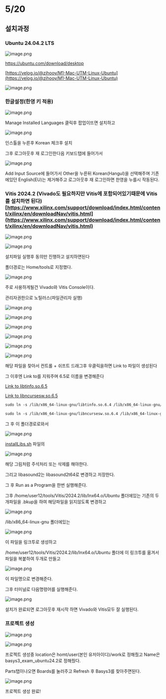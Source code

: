 # 5/20

## 설치과정

### Ubuntu 24.04.2 LTS

![image.png](0520/image.png)

https://ubuntu.com/download/desktop

[https://velog.io/@zihooy/M1-Mac-UTM-Linux-Ubuntu](https://velog.io/@zihooy/M1-Mac-UTM-Linux-Ubuntu)

![image.png](0520/image%201.png)

### 한글설정(한영 키 적용)

![image.png](0520/image%202.png)

Manage Installed Languages 클릭후 팝업이뜨면 설치하고

![image.png](0520/image%203.png)

인스톨을 누른후 Korean 체크후 설치

그후 로그아웃후 재 로그인한다음 키보드탭에 들어가서

![image.png](0520/image%204.png)

Add Input Source에 들어가서 Other을 누른뒤 Korean(Hangul)을 선택해주며 기존에있던 English(EU)는 제거해주고 로그아웃후 재 로그인하면 한영을 누를시 작동된다.

### Vitis 2024.2 (Vivado도 필요하지만 Vitis에 포함되어있기때문에 Vitis를 설치하면 된다) [https://www.xilinx.com/support/download/index.html/content/xilinx/en/downloadNav/vitis.html](https://www.xilinx.com/support/download/index.html/content/xilinx/en/downloadNav/vitis.html)

![image.png](0520/image%205.png)

![image.png](0520/image%206.png)

설치파일 실행후 동의만 진행하고 설치하면된다

폴더경로는 Home/tools로 지정했다.

![image.png](0520/image%207.png)

주로 사용하게될건 Vivado와 Vitis Console이다.

관리자권한으로 노틸러스(파일관리자 실행)

![image.png](0520/image%208.png)

![image.png](0520/image%209.png)

![image.png](0520/image%2010.png)

![image.png](0520/image%2011.png)

![image.png](0520/image%2012.png)

![image.png](0520/image%2013.png)

해당 파일을 찾아서 컨트롤 + 쉬프트 드래그후 우클릭을하면 Link to 파일이 생성된다

그 이후엔 Link to를 지워주며 6.5로 이름을 변경해준다

[Link to libtinfo.so.6.5](Link_to_libtinfo.so.6.5)

[Link to libncursesw.so.6.5](Link_to_libncursesw.so.6.5)

```xml
sudo ln -s /lib/x86_64-linux-gnu/libtinfo.so.6.4 /lib/x86_64-linux-gnu/libtinfo.so.6.5
```

```xml
sudo ln -s /lib/x86_64-linux-gnu/libncursesw.so.6.4 /lib/x86_64-linux-gnu/libncursesw.so.6.5
```

그 후 이 폴더경로로와서

![image.png](0520/image%2014.png)

[installLibs.sh](http://installlibs.sh/) 파일의

![image.png](0520/image%2015.png)

해당 그림처럼 주석처리 또는 삭제를 해야한다.

그리고 libasound2는 libasound2t64로 변경하고 저장한다.

그 후 Run as a Program을 한번 실행해준다.

그후 /home/user12/tools/Vitis/2024.2/lib/lnx64.o/Ubuntu 폴더에있는 기존의 두개파일을 .bkup을 하여 해당파일을 읽지않도록 변경하고

![image.png](0520/image%2016.png)

/lib/x86_64-linux-gnu 폴더에있는

![image.png](0520/image%2017.png)

이 파일을 링크투로 생성하고 

/home/user12/tools/Vitis/2024.2/lib/lnx64.o/Ubuntu 폴더에 이 링크투를 옮겨서 파일을 복붙하여 두개로 만들고

![image.png](0520/image%2018.png)

이 파일명으로 변경해준다.

그후 터미널로 다음명령어를 실행해준다.

![image.png](0520/image%2019.png)

설치가 완료되면 로그아웃후 재시작 하면 Vivado와 Vitis모두 잘 실행된다.

### 프로젝트 생성

![image.png](0520/image%2020.png)

![image.png](0520/image%2021.png)

프로젝트 생성중 location은 homt/user(본인 유저아이디)/work로 정해줬고 Name은 basys3_exam_ubuntu24.2로 정해줬다.

Parts탭이나오면 Boards를 눌러주고 Refresh 후 Basys3를 찾아주면된다.

![image.png](0520/image%2022.png)

프로젝트 생성 완료!